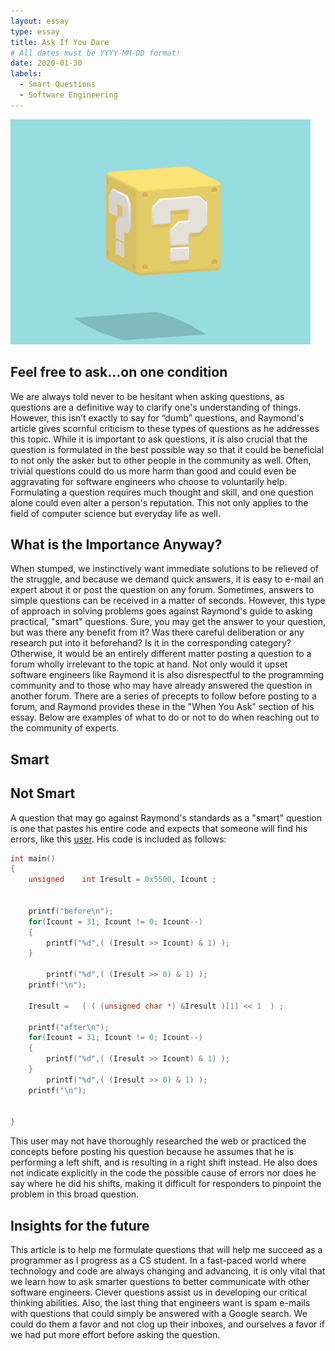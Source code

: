 ```yaml
---
layout: essay
type: essay
title: Ask If You Dare  
# All dates must be YYYY-MM-DD format!
date: 2020-01-30
labels:
  - Smart Questions
  - Software Engineering
---
```


<img class="ui medium floated image" src="../images/questionmark.gif">

## Feel free to ask...on one condition 
We are always told never to be hesitant when asking questions, as questions are a definitive way to clarify one's understanding of things. However, this isn’t exactly to say for “dumb” questions, and Raymond's article gives scornful criticism to these types of questions as he addresses this topic. While it is important to ask questions, it is also crucial that the question is formulated in the best possible way so that it could be beneficial to not only the asker but to other people in the community as well. Often, trivial questions could do us more harm than good and could even be aggravating for software engineers who choose to voluntarily help. Formulating a question requires much thought and skill, and one question alone could even alter a person's reputation. This not only applies to the field of computer science but everyday life as well. 

## What is the Importance Anyway?
When stumped, we instinctively want immediate solutions to be relieved of the struggle, and because we demand quick answers, it is easy to e-mail an expert about it or post the question on any forum. Sometimes, answers to simple questions can be received in a matter of seconds. However, this type of approach in solving problems goes against Raymond's guide to asking practical, "smart" questions. Sure, you may get the answer to your question, but was there any benefit from it? Was there careful deliberation or any research put into it beforehand? Is it in the corresponding category? Otherwise, it would be an entirely different matter posting a question to a forum wholly irrelevant to the topic at hand. Not only would it upset software engineers like Raymond it is also disrespectful to the programming community and to those who may have already answered the question in another forum. There are a series of precepts to follow before posting to a forum, and Raymond provides these in the "When You Ask" section of his essay. Below are examples of what to do or not to do when reaching out to the community of experts. 
## Smart

## Not Smart
A question that may go against Raymond's standards as a "smart" question is one that pastes his entire code and expects that someone will find his errors, like this [user](https://stackoverflow.com/questions/59999155/why-am-i-getting-iresult-value-right-shifted). His code is included as follows: 
```C
int main()
{
    unsigned    int Iresult = 0x5500, Icount ;


    printf("before\n");
    for(Icount = 31; Icount != 0; Icount--)
    {
        printf("%d",( (Iresult >> Icount) & 1) );
    }

        printf("%d",( (Iresult >> 0) & 1) );
    printf("\n");

    Iresult =   ( ( (unsigned char *) &Iresult )[1] << 1  ) ;

    printf("after\n");
    for(Icount = 31; Icount != 0; Icount--)
    {
        printf("%d",( (Iresult >> Icount) & 1) );
    }
        printf("%d",( (Iresult >> 0) & 1) );
    printf("\n");


}
```

This user may not have thoroughly researched the web or practiced the concepts before posting his question because he assumes that he is performing a left shift, and is resulting in a right shift instead. He also does not indicate explicitly in the code the possible cause of errors nor does he say where he did his shifts, making it difficult for responders to pinpoint the problem in this broad question. 

## Insights for the future
This article is to help me formulate questions that will help me succeed as a programmer as I progress as a CS student. In a fast-paced world where technology and code are always changing and advancing, it is only vital that we learn how to ask smarter questions to better communicate with other software engineers. Clever questions assist us in developing our critical thinking abilities. Also, the last thing that engineers want is spam e-mails with questions that could simply be answered with a Google search. We could do them a favor and not clog up their inboxes, and ourselves a favor if we had put more effort before asking the question.
